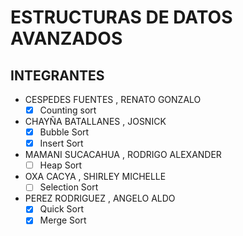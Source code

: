 # ESTRUCTURAS DE DATOS AVANZADOS
## INTEGRANTES
* CESPEDES FUENTES , RENATO GONZALO
  - [x] Counting sort
* CHAYÑA BATALLANES , JOSNICK
  - [x] Bubble Sort
  - [x] Insert Sort
* MAMANI SUCACAHUA , RODRIGO ALEXANDER
  - [ ] Heap Sort
* OXA CACYA , SHIRLEY MICHELLE
  - [ ] Selection Sort
* PEREZ RODRIGUEZ , ANGELO ALDO
  - [x] Quick Sort
  - [x] Merge Sort
